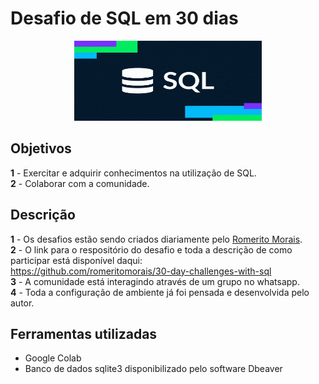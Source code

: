 # Desafio de SQL em 30 dias  

<p align="center">
  <img width="300" height="128" src=src\to_readme\sqlgiphy.gif>
</p>

## Objetivos

**1** - Exercitar e adquirir conhecimentos na utilização de SQL.  
**2** - Colaborar com a comunidade.

## Descrição

**1** - Os desafios estão sendo criados diariamente pelo [Romerito Morais](https://www.linkedin.com/in/romeritomorais/).  
**2** - O link para o respositório do desafio e toda a descrição de como participar está disponível daqui:   
https://github.com/romeritomorais/30-day-challenges-with-sql  
**3** - A comunidade está interagindo através de um grupo no whatsapp.   
**4** - Toda a configuração de ambiente já foi pensada e desenvolvida pelo autor.

## Ferramentas utilizadas

* Google Colab
* Banco de dados sqlite3 disponibilizado pelo software Dbeaver   
